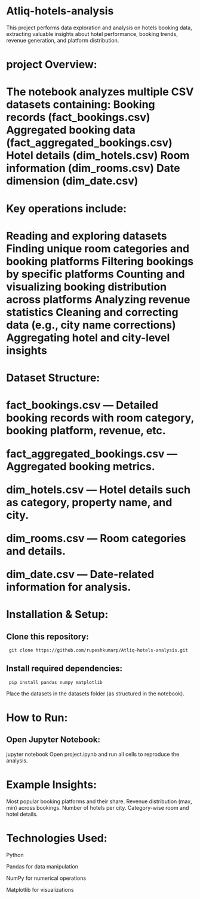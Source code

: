 # Atliq-hotels-analysis  
This project performs data exploration and analysis on hotels booking data, extracting valuable insights about hotel performance, booking trends, revenue generation, and platform distribution.

<h1>project Overview:<h1>

The notebook analyzes multiple CSV datasets containing:
Booking records (fact_bookings.csv)
Aggregated booking data (fact_aggregated_bookings.csv)
Hotel details (dim_hotels.csv)
Room information (dim_rooms.csv)
Date dimension (dim_date.csv)

<h1>Key operations include:<h1>

Reading and exploring datasets
Finding unique room categories and booking platforms
Filtering bookings by specific platforms
Counting and visualizing booking distribution across platforms
Analyzing revenue statistics
Cleaning and correcting data (e.g., city name corrections)
Aggregating hotel and city-level insights

<h1>Dataset Structure:<h1>

fact_bookings.csv — Detailed booking records with room category, booking platform, revenue, etc.

fact_aggregated_bookings.csv — Aggregated booking metrics.

dim_hotels.csv — Hotel details such as category, property name, and city.

dim_rooms.csv — Room categories and details.

dim_date.csv — Date-related information for analysis.

<h1>Installation & Setup:</h1>

<h2>Clone this repository:</h2>
     
     git clone https://github.com/rupeshkumarp/Atliq-hotels-analysis.git

<h2>Install required dependencies:</h2>

     pip install pandas numpy matplotlib
Place the datasets in the datasets folder (as structured in the notebook).

<h1>How to Run:</h1>

<h2>Open Jupyter Notebook:</h2>
    jupyter notebook
Open project.ipynb and run all cells to reproduce the analysis.

<h1>Example Insights:</h1>

Most popular booking platforms and their share.
Revenue distribution (max, min) across bookings.
Number of hotels per city.
Category-wise room and hotel details.

<h1>Technologies Used:</h1>


Python

Pandas for data manipulation

NumPy for numerical operations

Matplotlib for visualizations
